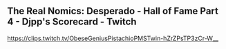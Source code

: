 ## The Real Nomics: Desperado - Hall of Fame Part 4 - Djpp's Scorecard - Twitch

<https://clips.twitch.tv/ObeseGeniusPistachioPMSTwin-hZrZPsTP3zCr-W__>
